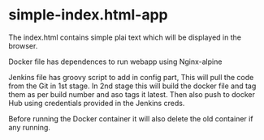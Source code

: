 # simple-index.html-app

The index.html contains simple plai text which will be displayed in the browser.

Docker file has dependences to run webapp using Nginx-alpine 

Jenkins file has groovy script to add in config part, 
This will pull the code from the Git in 1st stage.
In 2nd stage this will build the docker file and tag them as per build number and aso tags it latest.
Then also push to docker Hub using credentials provided in the Jenkins creds.

Before running the Docker container it will also delete the old container if any running.
